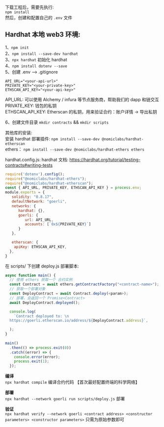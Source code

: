 下载工程后，需要先执行:  
`npm install`  
然后，创建和配置自己的 `.env` 文件  

## Hardhat 本地 web3 环境:

1、`npm init`  
2、`npm install --save-dev hardhat`  
3、`npx hardhat` 初始化 hardhat  
4、`npm install dotenv --save`  
5、创建 .env  --> .gitignore  
```
API_URL="<your-api-url>"
PRIVATE_KEY="<your-private-key>"
ETHSCAN_API_KEY="<your-api-key>"
``` 
API_URL: 可以使用 Alchemy / infura 等节点服务商，帮助我们的 dapp 和链交互  
PRIVATE_KEY: 钱包的私钥  
ETHSCAN_API_KEY: Etherscan 的私钥，用来验证合约：账户详情 -> 导出私钥  

6、创建文件目录 `mkdir contracts` && `mkdir scripts`

其他库的安装:  
安装 hardhat 部署插件: `npm install --save-dev @nomiclabs/hardhat-etherscan`  
ethers： `npm install --save-dev @nomiclabs/hardhat-ethers ethers`  

hardhat.config.js:
hardhat 文档: https://hardhat.org/tutorial/testing-contracts#writing-tests
```js
require('dotenv').config();
require("@nomiclabs/hardhat-ethers");
require("@nomiclabs/hardhat-etherscan");
const { API_URL, PRIVATE_KEY, ETHSCAN_API_KEY } = process.env;
module.exports = {
   solidity: "0.8.17",
   defaultNetwork: "goerli",
   networks: {
      hardhat: {},
      goerli: {
         url: API_URL,
         accounts: [`0x${PRIVATE_KEY}`]
      }
   },

   etherscan: {
    apiKey: ETHSCAN_API_KEY, 
  },
}
```

在 scripts/ 下创建 deploy.js 部署脚本:  
```js
async function main() {
  // 使用 ethers 获取一个 合约实例
  const Contract = await ethers.getContractFactory("<contract-name>");
  // 获取一个部署对象
  const DeployContract = await Contract.deploy(<param>);
  // 部署，会返回一个 Promise<Contract>
  await DeployContract.deployed();

  console.log(
    `Contract deployed to: \n 
  https://goerli.etherscan.io/address/${DeployContract.address}`,

  );
}
  
main()
  .then(() => process.exit(0))
  .catch((error) => {
    console.error(error);
    process.exit(1);
  });
```  

**编译**  
`npx hardhat compile` 编译合约代码 【首次最好配置终端的科学网络】  

**部署**  
`npx hardhat --network goerli run scripts/deploy.js` 部署  

**验证**  
 `npx hardhat verify --network goerli <contract address> <constructor parameters>
<constructor parameters>` 只需为原始参数即可  